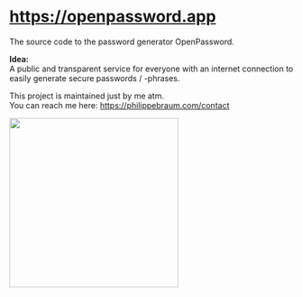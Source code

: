 # https://openpassword.app
The source code to the password generator OpenPassword.

**Idea:**<br>
A public and transparent service for everyone with an internet connection to easily generate secure passwords / -phrases.

This project is maintained just by me atm.<br>
You can reach me here: https://philippebraum.com/contact

<img src="https://user-images.githubusercontent.com/86114549/194907678-47a9d635-9aea-43a3-b5e7-99ca335fa7ec.PNG" width="300">
